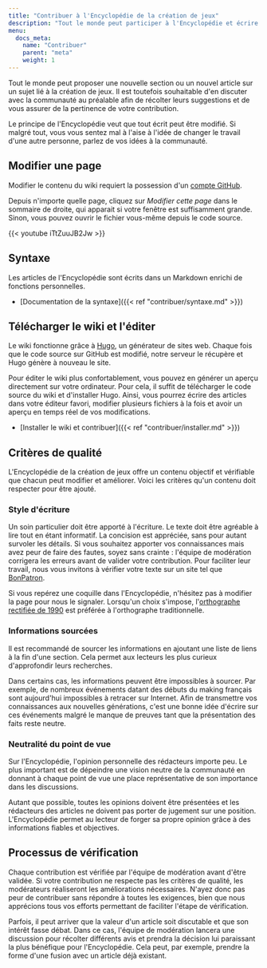 ```yaml
---
title: "Contribuer à l'Encyclopédie de la création de jeux"
description: "Tout le monde peut participer à l'Encyclopédie et écrire de nouveaux contenus. Découvrez comment faire."
menu:
  docs_meta:
    name: "Contribuer"
    parent: "meta"
    weight: 1
---
```


Tout le monde peut proposer une nouvelle section ou un nouvel article sur un sujet lié à la création de jeux. Il est toutefois souhaitable d'en discuter avec la communauté au préalable afin de récolter leurs suggestions et de vous assurer de la pertinence de votre contribution.

Le principe de l'Encyclopédie veut que tout écrit peut être modifié. Si malgré tout, vous vous sentez mal à l'aise à l'idée de changer le travail d'une autre personne, parlez de vos idées à la communauté.

## Modifier une page

Modifier le contenu du wiki requiert la possession d'un [compte GitHub](https://github.com/join).

Depuis n'importe quelle page, cliquez sur *Modifier cette page* dans le sommaire de droite, qui apparait si votre fenêtre est suffisamment grande. Sinon, vous pouvez ouvrir le fichier vous-même depuis le code source.

{{< youtube iTtZuuJB2Jw >}}

## Syntaxe

Les articles de l'Encyclopédie sont écrits dans un Markdown enrichi de fonctions personnelles.

- [Documentation de la syntaxe]({{< ref "contribuer/syntaxe.md" >}})

## Télécharger le wiki et l'éditer

Le wiki fonctionne grâce à [Hugo](https://gohugo.io/), un générateur de sites web. Chaque fois que le code source sur GitHub est modifié, notre serveur le récupère et Hugo génère à nouveau le site.

Pour éditer le wiki plus confortablement, vous pouvez en générer un aperçu directement sur votre ordinateur. Pour cela, il suffit de télécharger le code source du wiki et d'installer Hugo. Ainsi, vous pourrez écrire des articles dans votre éditeur favori, modifier plusieurs fichiers à la fois et avoir un aperçu en temps réel de vos modifications.

- [Installer le wiki et contribuer]({{< ref "contribuer/installer.md" >}})

## Critères de qualité

L'Encyclopédie de la création de jeux offre un contenu objectif et vérifiable que chacun peut modifier et améliorer. Voici les critères qu'un contenu doit respecter pour être ajouté.

### Style d'écriture

Un soin particulier doit être apporté à l'écriture. Le texte doit être agréable à lire tout en étant informatif. La concision est appréciée, sans pour autant survoler les détails. Si vous souhaitez apporter vos connaissances mais avez peur de faire des fautes, soyez sans crainte : l'équipe de modération corrigera les erreurs avant de valider votre contribution. Pour faciliter leur travail, nous vous invitons à vérifier votre texte sur un site tel que [BonPatron](https://bonpatron.com/fr/).

Si vous repérez une coquille dans l'Encyclopédie, n'hésitez pas à modifier la page pour nous le signaler. Lorsqu'un choix s'impose, l'[orthographe rectifiée de 1990](https://fr.wikipedia.org/wiki/Rectifications_orthographiques_du_fran%C3%A7ais_en_1990) est préférée à l'orthographe traditionnelle.

### Informations sourcées

Il est recommandé de sourcer les informations en ajoutant une liste de liens à la fin d'une section. Cela permet aux lecteurs les plus curieux d'approfondir leurs recherches.

Dans certains cas, les informations peuvent être impossibles à sourcer. Par exemple, de nombreux événements datant des débuts du making français sont aujourd'hui impossibles à retracer sur Internet. Afin de transmettre vos connaissances aux nouvelles générations, c'est une bonne idée d'écrire sur ces événements malgré le manque de preuves tant que la présentation des faits reste neutre.

### Neutralité du point de vue

Sur l'Encyclopédie, l'opinion personnelle des rédacteurs importe peu. Le plus important est de dépeindre une vision neutre de la communauté en donnant à chaque point de vue une place représentative de son importance dans les discussions.

Autant que possible, toutes les opinions doivent être présentées et les rédacteurs des articles ne doivent pas porter de jugement sur une position. L'Encyclopédie permet au lecteur de forger sa propre opinion grâce à des informations fiables et objectives.

## Processus de vérification

Chaque contribution est vérifiée par l'équipe de modération avant d'être validée. Si votre contribution ne respecte pas les critères de qualité, les modérateurs réaliseront les améliorations nécessaires. N'ayez donc pas peur de contribuer sans répondre à toutes les exigences, bien que nous apprécions tous vos efforts permettant de faciliter l'étape de vérification.

Parfois, il peut arriver que la valeur d'un article soit discutable et que son intérêt fasse débat. Dans ce cas, l'équipe de modération lancera une discussion pour récolter différents avis et prendra la décision lui paraissant la plus bénéfique pour l'Encyclopédie. Cela peut, par exemple, prendre la forme d'une fusion avec un article déjà existant.
